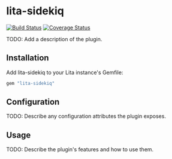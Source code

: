 # lita-sidekiq

[![Build Status](https://travis-ci.org/MitheyshAsokan/lita-sidekiq.png?branch=master)](https://travis-ci.org/MitheyshAsokan/lita-sidekiq)
[![Coverage Status](https://coveralls.io/repos/MitheyshAsokan/lita-sidekiq/badge.png)](https://coveralls.io/r/MitheyshAsokan/lita-sidekiq)

TODO: Add a description of the plugin.

## Installation

Add lita-sidekiq to your Lita instance's Gemfile:

``` ruby
gem "lita-sidekiq"
```

## Configuration

TODO: Describe any configuration attributes the plugin exposes.

## Usage

TODO: Describe the plugin's features and how to use them.
